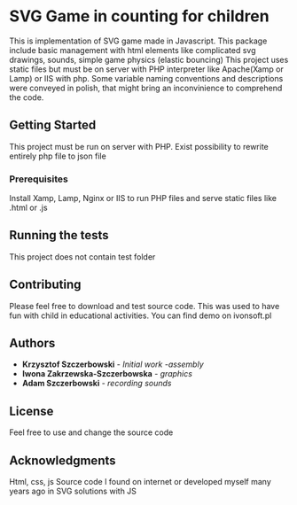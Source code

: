 # SVG Game in counting for children

This is implementation of SVG game made in Javascript.
This package include basic management with html elements like complicated svg drawings, sounds, simple game physics (elastic bouncing)
This project uses static files but must be on server with PHP interpreter like Apache(Xamp or Lamp) or IIS with php.
Some variable naming conventions and descriptions were conveyed in polish, that might bring an inconvinience to comprehend the code.  

## Getting Started

This project must be run on server with PHP. Exist possibility to rewrite entirely php file to json file

### Prerequisites

Install Xamp, Lamp, Nginx or IIS to run PHP files and serve static files like .html or .js

## Running the tests

This project does not contain test folder

## Contributing

Please feel free to download and test source code.
This was used to have fun with child in educational activities.
You can find demo on ivonsoft.pl

## Authors

* **Krzysztof Szczerbowski** - *Initial work -assembly* 
* **Iwona Zakrzewska-Szczerbowska** - *graphics* 
* **Adam Szczerbowski** - *recording sounds* 


## License

Feel free to use and change the source code

## Acknowledgments

Html, css, js
Source code I found on internet or developed myself many years ago in SVG solutions with JS

